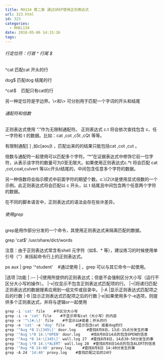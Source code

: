 ```yaml
---
title: RH134 第二章 通过GREP使用正则表达式
url: 323.html
id: 323
categories:
  - RHEL134
date: 2018-05-06 14:15:16
tags:
---
```


###### 行定位符：行首 ^ 行尾 $  

^cat 匹配cat 开头的行

dog$ 匹配dog 结尾的行

^cat$    匹配只有cat的行

另一种定位符是字边界。\\<和\\\> 可分别用于匹配一个字词的开头和结尾

###### 通配符和倍数  

正则表达式使用 “.”作为无限制通配符。 正则表达式 c.t 将会依次查找包含 c、任一字符和 t 的数据。比如：cat ,cot ,c5t ,cQt 等等。

有限制通配\[ \] ,如c\[aou\]t ，匹配出来的的结果只能包括cat ,cot ,cut 。

倍数与通配符一起使用可以匹配多个字符。“\*”在证据表达式中修饰它前一位字符，从表示该字符的数量可为0至无限大。如果使用正则表达式c.\*t 将会匹配 cat ,cot,coat,culvert 等以c开头t结尾的，中间包含任意多个字符的数据。

另一种倍数将会指示模式中前面字符的期望个数。c.\\{2\\}t是使用显式倍数的一个示例。此正则表达式将会匹配以 c 开头，以 t 结尾且中间包含两个任意两个字符的数据。

在不同的脚本语言中，正则表达式的语法会存在些许差异。

###### 使用grep

grep是用作部分分发的一个命令，其使用正则表达式来隔离匹配的数据。

grep 'cat$' /usr/share/dict/words

注意：由于正则表达式常含有shell 元字符（如$、* 等），建议练习的时候使用单引号（‘’）来括起命令行上的正则表达式。

ps aux | grep '^student'    #通过使用 | ，grep 可以与其它命令一起使用。

|选项  |功能
| :--
|-i|使用所提供的正则表达式；但是不会强制区分大小写（运行不区分大小写的操作）。
|-v|仅显示不包含正则表达式匹配项的行。
|-r|将递归匹配正则表达式的数据搜素应用到一组文件或目录中。
|-A <NUMBER>|显示正则表达式匹配项之后的行数
|-B <NUMBER>|显示正则表达式匹配项之后的行数
|-e|如果使用多个-e选项，则提供多个正则表达式，并将与逻辑or一起使用
```sh
grep -i 'cat' file    #不区分大小写
grep -i -v 'cat' file    #不显示带有cat（大小写）的内容
grep -v '^\[#;\]' file    #不显示以#或者；开头的行
grep -e 'cat' -e 'dog' file     #显示包含cat 或者dog的行
grep '^Aug *8 1\[345\]' door.log     #查找8月8日，13点-15点分发生的事
grep '^Aug \*8 14.\*OPEN' door.log     #找8月8日14点的包含OPEN的信息
grep '^Aug *8 14:\[345\]' wall.log 27  #查找8月8日，14点30-50分发生的事
grep '^Aug \*8 14.\*ALERT' wall.log 28  #查找8月8日14点的包含ALERT的信息
grep '^Aug *8 14:40' proxy.log     #查找8月8日 14:40分发生的事
grep -A 24 '14:40' proxy.log    #查找匹配之后的24行
```
